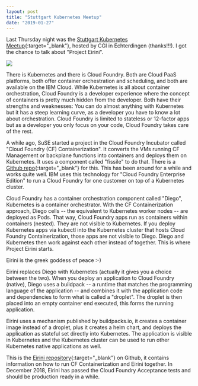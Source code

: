 ```yaml
---
layout: post
title: "Stuttgart Kubernetes Meetup"
date: "2019-01-27"
---
```


Last Thursday night was the [Stuttgart Kubernetes Meetup](https://www.meetup.com/Stuttgart-Kubernetes-Meetup/events/256940404/){:target="_blank"}, hosted by CGI in Echterdingen (thanks!!!). I got the chance to talk about "Project Eirini".

![](images/Eirini-4color-dark.png)

There is Kubernetes and there is Cloud Foundry. Both are Cloud PaaS platforms, both offer container orchestration and scheduling, and both are available on the IBM Cloud. While Kubernetes is all about container orchestration, Cloud Foundry is a developer experience where the concept of containers is pretty much hidden from the developer. Both have their strengths and weaknesses: You can do almost anything with Kubernetes but it has a steep learning curve, as a developer you have to know a lot about orchestration. Cloud Foundry is limited to stateless or 12-factor apps but as a developer you only focus on your code, Cloud Foundry takes care of the rest.

A while ago, SuSE started a project in the Cloud Foundry Incubator called "Cloud Foundry (CF) Containerization". It converts the VMs running CF Management or backplane functions into containers and deploys them on Kubernetes. It uses a component called "fissile" to do that. There is a [Github repo](https://github.com/SUSE/scf){:target="_blank"} for this. This has been around for a while and works quite well. IBM uses this technology for "Cloud Foundry Enterprise Edition" to run a Cloud Foundry for one customer on top of a Kubernetes cluster.

Cloud Foundry has a container orchestration component called "Diego", Kubernetes is a container orchestrator. With the CF Containerization approach, Diego cells -- the equivalent to Kubernetes worker nodes -- are deployed as Pods. That way, Cloud Foundry apps run as containers within containers (nested). They are not visible to Kubernetes. If you deploy Kubernetes apps via kubectl into the Kubernetes cluster that hosts Cloud Foundry Containerization, those apps are not visible to Diego. Diego and Kubernetes then work against each other instead of together. This is where Project Eirini starts.

Eirini is the greek goddess of peace :-)

Eirini replaces Diego with Kubernetes (actually it gives you a choice between the two). When you deploy an application to Cloud Foundry (native), Diego uses a buildpack -- a runtime that matches the programming language of the application -- and combines it with the application code and dependencies to form what is called a "droplet". The droplet is then placed into an empty container end executed, this forms the running application.

Eirini uses a mechanism published by buildpacks.io, it creates a container image instead of a droplet, plus it creates a helm chart, and deploys the application as stateful set directly into Kubernetes. The application is visible in Kubernetes and the Kubernetes cluster can be used to run other Kubernetes native applications as well.

This is the [Eirini repository](https://github.com/cloudfoundry-incubator/eirini){:target="_blank"} on Github, it contains information on how to run CF Containerization and Eirini together. In December 2018, Eirini has passed the Cloud Foundry Acceptance tests and should be production ready in a while.
